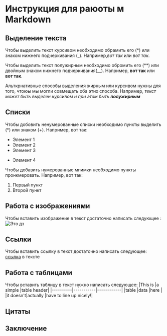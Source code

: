 # Инструкция для раюоты м Markdown

## Выделение текста

Чтобы выделить текст курсивом необходимо обрамить его (*) или знаком нижнего подчеркивания (_). Например,*вот так* или _вот так_.

Чтобы выделить текст полужирным необходимо обромить его (**) или двойным знаком нижнего подчеркивания(__). Например, **вот так** или __вот так__.

Альткрнативные способы выделения жирным или курсивом нужны для того, чтоюы мы могли совмещать оба этих способа. Например, _текст может быть выделен курсивом и при этом быть **полужирным**_

## Списки

Чтобы добовить ненумерованные списки необходимо пункты выделить (*) или знаком (+). Например, вот так:
* Элемент 1
* Элемент 2
* Элемент 3
+ Элемент 4

Чтобы добавить нумерованные мпимки необходимо пункты пронкмеровать. Например, вот так:
1. Первый пункт
2. Второй пункт

## Работа с изображениями 

Чтобы вставить изображение в текст достаточно написать следующее :
![Это дз](%D0%B4%D0%B7.png)

## Ссылки

Чтобы вставить ссылку в текст достаточно написать следующее: 
[ссылка](http://rukeba.com/) в тексте

## Работа с таблицами

Чтобы вставить таблицу в текст нужно написать следующее:
|This is   |a simple   |table header|
|----------|-----------|------------|
|table     |data       |here        |
|it doesn't|actually   |have to line up nicely!|

## Цитаты

## Заключение